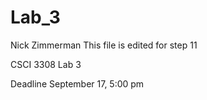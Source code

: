 Lab_3
=====
Nick Zimmerman
This file is edited for step 11

CSCI 3308 Lab 3

Deadline September 17, 5:00 pm

